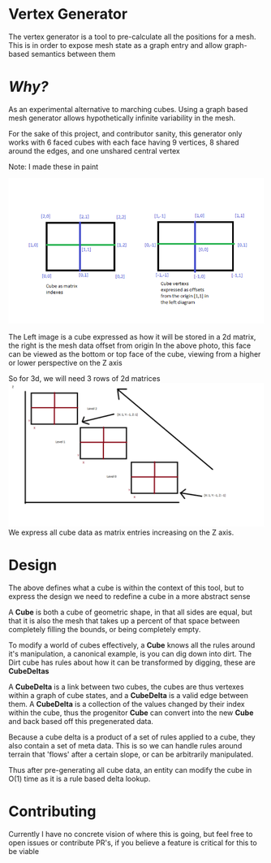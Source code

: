 # Vertex Generator 
The vertex generator is a tool to pre-calculate all the positions for a mesh.
This is in order to expose mesh state as a graph entry and allow graph-based semantics between them

# _Why?_
As an experimental alternative to marching cubes. Using a graph based mesh generator
allows hypothetically infinite variability in the mesh.

For the sake of this project, and contributor sanity, this generator
only works with 6 faced cubes with each face having 9 vertices,
8 shared around the edges, and one unshared central vertex

Note: I made these in paint

![alt text](CubeFaces.png "Cubes") 

The Left image is a cube expressed as how it will be stored in a 2d matrix, the right is the mesh data offset from origin
In the above photo, this face can be viewed as the bottom or top face of the cube, viewing from a higher or lower perspective on the Z axis

So for 3d, we will need 3 rows of 2d matrices
![alt text](ZChart.png)
We express all cube data as matrix entries increasing on the Z axis.

# Design
The above defines what a cube is within the context of this tool, but to express the design we need to redefine a cube in a more abstract sense

A **Cube** is both a cube of geometric shape, in that all sides are equal, but that it is also the mesh that takes up a percent of that space
between completely filling the bounds, or being completely empty.

To modify a world of cubes effectively, a **Cube** knows all the rules around it's manipulation, a canonical example, is you can dig down into dirt. 
The Dirt cube has rules about how it can be transformed by digging, these are **CubeDeltas**

A **CubeDelta** is a link between two cubes, the cubes are thus vertexes within a graph of cube states, and a **CubeDelta**
is a valid edge between them. A **CubeDelta** is a collection of the values changed by their index within the cube, thus the progenitor **Cube** can convert into the new **Cube** and back based off this pregenerated data.

Because a cube delta is a product of a set of rules applied to a cube, they also contain a set of meta data. This is so we can handle rules around terrain that 'flows' after a certain slope, or can be arbitrarily manipulated.

Thus after pre-generating all cube data, an entity can modify the cube in O(1) time as it is a rule based delta lookup.

# Contributing
Currently I have no concrete vision of where this is going, but feel free to open issues or contribute PR's,
if you believe a feature is critical for this to be viable